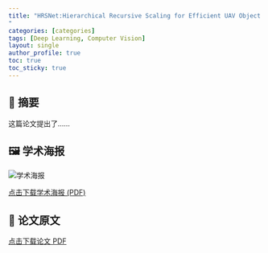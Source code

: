```yaml
---
title: "HRSNet:Hierarchical Recursive Scaling for Efficient UAV Object Detection
"
categories: [categories]
tags: [Deep Learning, Computer Vision]
layout: single
author_profile: true
toc: true
toc_sticky: true
---
```


## 📄 摘要
这篇论文提出了……

## 🖼 学术海报
![学术海报](/assets/poster.png)

[点击下载学术海报 (PDF)](/assets/poster.pdf)

## 📕 论文原文
[点击下载论文 PDF](/assets/paper.pdf)

